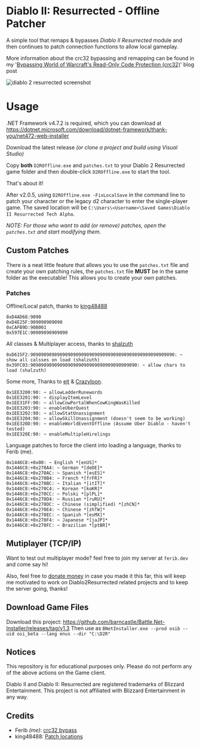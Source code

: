 # Diablo II: Resurrected - Offline Patcher

A simple tool that remaps & bypasses *Diablo II Resurrected* module and then continues to patch connection functions to allow local gameplay.

More information about the crc32 bypassing and remapping can be found in my '[Bypassing World of Warcraft's Read-Only Code Protection (crc32)](https://ferib.dev/blog.php?l=post/Bypassing_World_of_Warcraft_Crc32_Integrity_Checks)' blog post

![diablo 2 resurrected screenshot](https://github.com/ferib/D2R-Offline/blob/master/img/weird_group_flex.jpg?raw=true)

# Usage

.NET Framework v4.7.2 is required, which you can download at https://dotnet.microsoft.com/download/dotnet-framework/thank-you/net472-web-installer

Download the latest release *(or clone a project and build using Visual Studio)*

Copy **both** `D2ROffline.exe` and `patches.txt` to your Diablo 2 Resurrected game folder and then double-click `D2ROffline.exe` to start the tool.

That's about it!

After v2.0.5, using `D2ROffline.exe -FixLocalSave` in the command line to patch your character or the legacy d2 character to enter the single-player game. The saved location will be `C:\Users\<Username>\Saved Games\Diablo II Resurrected Tech Alpha`.

*NOTE: For those who want to add (or remove) patches, open the `patches.txt` and start modifying them.*

## Custom Patches

There is a neat little feature that allows you to use the `patches.txt` file and create your own patching rules, the `patches.txt` file **MUST** be in the same folder as the executable!
This allows you to create your own patches.

### Patches

Offline/Local patch, thanks to [king48488](https://www.ownedcore.com/forums/diablo-2-resurrected/diablo-2-resurrected-bots-programs/940315-some-basic-offsets-let-you-play-offline.html)
```
0xD4AD68:9090
0xD4E25F:909090909090
0xCAFB9D:90B001
0x597E1C:90909090909090
```

All classes & Multiplayer access, thanks to [shalzuth]()
```
0xD615F2:909090909090909090909090909090909090909090909090909090: ~ show all calsses on load (shalzuth)
0x39FC03:9090909090909090909090909090909090909090: ~ allow chars to load (shalzuth)
```

Some more, Thanks to [ejt](https://www.ownedcore.com/forums/diablo-2-resurrected/diablo-2-resurrected-bots-programs/940906-0-1-62115-offsets.html) & [Crazyloon](https://www.ownedcore.com/forums/diablo-2-resurrected/diablo-2-resurrected-bots-programs/940906-0-1-62115-offsets.html).
```
0x1EE3200:90: ~ allowLadderRunewords
0x1EE3201:90: ~ displayItemLevel
0x1EE31FF:90: ~ allowCowPortalWhenCowKingWasKilled
0x1EE3203:90: ~ enableUberQuest
0x1EE3202:90: ~ allowStatUnassignment
0x1EE3204:90: ~ allowSkillUnassignment (doesn't seem to be working)
0x1EE320D:90: ~ enableWorldEventOffline (Assume Uber Diablo - haven't tested)
0x1EE320E:90: ~ enableMultipleHirelings
```

Language patches to force the client into loading a language, thanks to Ferib (me).
```
0x1446C8:+0x00: ~ English *[enUS]*
0x1446C8:+0x270A4: ~ German *[deDE]*
0x1446C8:+0x270AC: ~ Spanish *[esES]*
0x1446C8:+0x270B4: ~ French *[frFR]*
0x1446C8:+0x270BC: ~ Italian *[itIT]*
0x1446C8:+0x270C4: ~ Korean *[koKR]*
0x1446C8:+0x270CC: ~ Polski *[plPL]*
0x1446C8:+0x270D4: ~ Russian *[ruRU]*
0x1446C8:+0x270DC: ~ Chinese (simplified) *[zhCN]*
0x1446C8:+0x270E4: ~ Chinese *[zhTW]*
0x1446C8:+0x270EC: ~ Spanish *[esMX]*
0x1446C8:+0x270F4: ~ Japanese *[jaJP]*
0x1446C8:+0x270FC: ~ Brazilian *[ptBR]*
```

## Mutiplayer (TCP/IP)
Want to test out multiplayer mode? feel free to join my server at `ferib.dev` and come say hi!

Also, feel free to [donate money](https://github.com/sponsors/ferib) in case you made it this far, this will keep me motivated to work on Diablo2Resurrected related projects and to keep the server going, thanks!

## Download Game Files
Download this project: https://github.com/barncastle/Battle.Net-Installer/releases/tag/v1.3
Then use as `BNetInstaller.exe --prod osib --uid osi_beta --lang enus --dir "C:\D2R"`

## Notices
This repository is for educational purposes only.
Please do not perform any of the above actions on the Game client.

Diablo II and Diablo II: Resurrected are registered trademarks of Blizzard Entertainment.
This project is not affiliated with Blizzard Entertainment in any way.


## Credits
 - Ferib *(me)*: [crc32 bypass](https://ferib.dev/blog.php?l=post/Bypassing_World_of_Warcraft_Crc32_Integrity_Checks)
 - king48488: [Patch locations](https://www.ownedcore.com/forums/diablo-2-resurrected/diablo-2-resurrected-bots-programs/940315-some-basic-offsets-let-you-play-offline.html)
